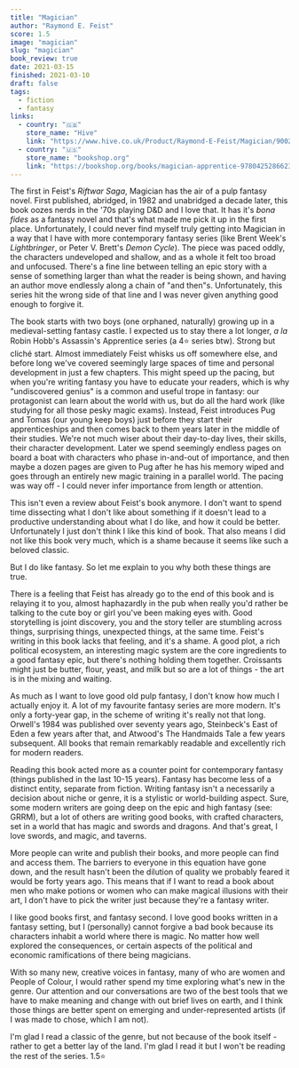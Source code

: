 ```yaml
---
title: "Magician"
author: "Raymond E. Feist"
score: 1.5
image: "magician"
slug: "magician"
book_review: true
date: 2021-03-15
finished: 2021-03-10
draft: false
tags:
  - fiction
  - fantasy
links:
  - country: "🇬🇧"
    store_name: "Hive"
    link: "https://www.hive.co.uk/Product/Raymond-E-Feist/Magician/9002112"
  - country: "🇺🇸"
    store_name: "bookshop.org"
    link: "https://bookshop.org/books/magician-apprentice-9780425286623/9780553564945"
---
```


The first in Feist's *Riftwar Saga*, Magician has the air of a pulp fantasy novel.  First published, abridged, in 1982 and unabridged a decade later, this book oozes nerds in the '70s playing D&D and I love that.  It has it's *bona fides* as a fantasy novel and that's what made me pick it up in the first place.  Unfortunately, I could never find myself truly getting into Magician in a way that I have with more contemporary fantasy series (like Brent Week's *Lightbringer*, or Peter V. Brett's *Demon Cycle*).  The piece was paced oddly, the characters undeveloped and shallow, and as a whole it felt too broad and unfocused.  There's a fine line between telling an epic story with a sense of something larger than what the reader is being shown, and having an author move endlessly along a chain of "and then"s.  Unfortunately, this series hit the wrong side of that line and I was never given anything good enough to forgive it.

The book starts with two boys (one orphaned, naturally) growing up in a medieval-setting fantasy castle.  I expected us to stay there a lot longer, *a la* Robin Hobb's Assassin's Apprentice series (a 4⭐ series btw).  Strong but cliché start.  Almost immediately Feist whisks us off somewhere else, and before long we've covered seemingly large spaces of time and personal development in just a few chapters.  This might speed up the pacing, but when you're writing fantasy you have to educate your readers, which is why "undiscovered genius" is a common and useful trope in fantasy: our protagonist can learn about the world with us, but do all the hard work (like studying for all those pesky magic exams).  Instead, Feist introduces Pug and Tomas (our young keep boys) just before they start their apprenticeships and then comes back to them years later in the middle of their studies.  We're not much wiser about their day-to-day lives, their skills, their character development.  Later we spend seemingly endless pages on board  a boat with characters who phase in-and-out of importance, and then maybe a dozen pages are given to Pug after he has his memory wiped and goes through an entirely new magic training in a parallel world.  The pacing was way off - I could never infer importance from length or attention.

This isn't even a review about Feist's book anymore.  I don't want to spend time dissecting what I don't like about something if it doesn't lead to a productive understanding about what I do like, and how it could be better.  Unfortunately I just don't think I like this kind of book.  That also means I did not like this book very much, which is a shame because it seems like such a beloved classic.  

But I do like fantasy.  So let me explain to you why both these things are true.

There is a feeling that Feist has already go to the end of this book and is relaying it to you, almost haphazardly in the pub when really you'd rather be talking to the cute boy or girl you've been making eyes with.  Good storytelling is joint discovery, you and the story teller are stumbling across things, surprising things, unexpected things, at the same time.  Feist's writing in this book lacks that feeling, and it's a shame.  A good plot, a rich political ecosystem, an interesting magic system are the core ingredients to a good fantasy epic, but there's nothing holding them together.  Croissants might just be butter, flour, yeast, and milk but so are a lot of things - the art is in the mixing and waiting. 

As much as I want to love good old pulp fantasy, I don't know how much I actually enjoy it.  A lot of my favourite fantasy series are more modern.  It's only a forty-year gap, in the scheme of writing it's really not that long.  Orwell's 1984 was published over seventy years ago, Steinbeck's East of Eden a few years after that, and Atwood's The Handmaids Tale a few years subsequent.  All books that remain remarkably readable and excellently rich for modern readers.

Reading this book acted more as a counter point for contemporary fantasy (things published in the last 10-15 years).  Fantasy has become less of a distinct entity, separate from fiction.  Writing fantasy isn't a necessarily a decision about niche or genre, it is a stylistic or world-building aspect.  Sure, some modern writers are going deep on the epic and high fantasy (see: GRRM), but a lot of others are writing good books, with crafted characters, set in a world that has magic and swords and dragons.  And that's great, I love swords, and magic, and taverns.

More people can write and publish their books, and more people can find and access them.  The barriers to everyone in this equation have gone down, and the result hasn't been the dilution of quality we probably feared it would be forty years ago.  This means that if I want to read a book about men who make potions or women who can make magical illusions with their art, I don't have to pick the writer just because they're a fantasy writer.  

I like good books first, and fantasy second.  I love good books written in a fantasy setting, but I (personally) cannot forgive a bad book because its characters inhabit a world where there is magic.  No matter how well explored the consequences, or certain aspects of the political and economic ramifications of there being magicians. 

With so many new, creative voices in fantasy, many of who are women and People of Colour, I would rather spend my time exploring what's new in the genre.  Our attention and our conversations are two of the best tools that we have to make meaning and change with out brief lives on earth, and I think those things are better spent on emerging and under-represented artists (if I was made to chose, which I am not).  

I'm glad I read a classic of the genre, but not because of the book itself - rather to get a better lay of the land.  I'm glad I read it but I won't be reading the rest of the series. 1.5⭐

